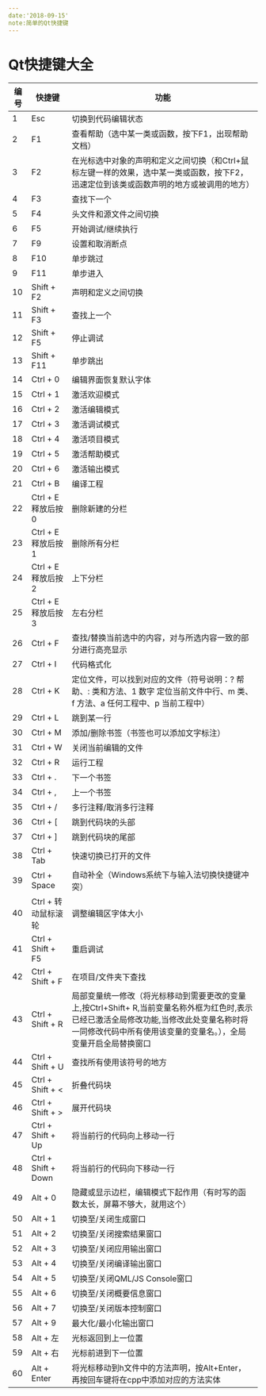 ```yaml
---
date:'2018-09-15'
note:简单的Qt快捷键
---
```



# Qt快捷键大全


| 编号 | 快捷键 | 功能 |
---|-----|---|
| 1 | Esc | 切换到代码编辑状态 |
| 2 | F1 | 查看帮助（选中某一类或函数，按下F1，出现帮助文档） |
| 3 | F2 | 在光标选中对象的声明和定义之间切换（和Ctrl+鼠标左键一样的效果，选中某一类或函数，按下F2，迅速定位到该类或函数声明的地方或被调用的地方） |
| 4 | F3 | 查找下一个 |
| 5 | F4 | 头文件和源文件之间切换 |
| 6 | F5 | 开始调试/继续执行 |
| 7 | F9 | 设置和取消断点 |
| 8 | F10 | 单步跳过 |
| 9 | F11 | 单步进入 |
| 10 | Shift + F2 | 声明和定义之间切换 |
| 11 | Shift + F3 | 查找上一个 |
| 12 | Shift + F5 | 停止调试 |
| 13 | Shift + F11 | 单步跳出 |
| 14 | Ctrl + 0 | 编辑界面恢复默认字体 |
| 15 | Ctrl + 1 | 激活欢迎模式 |
| 16 | Ctrl + 2 | 激活编辑模式 |
| 17 | Ctrl + 3 | 激活调试模式 |
| 18 | Ctrl + 4 | 激活项目模式 |
| 19 | Ctrl + 5 | 激活帮助模式 |
| 20 | Ctrl + 6 | 激活输出模式 |
| 21 | Ctrl + B | 编译工程 |
| 22 | Ctrl + E释放后按0 | 删除新建的分栏 |
| 23 | Ctrl + E释放后按1 | 删除所有分栏 |
| 24 | Ctrl + E释放后按2 | 上下分栏 |
| 25 | Ctrl + E释放后按3 | 左右分栏 |
| 26 | Ctrl + F | 查找/替换当前选中的内容，对与所选内容一致的部分进行高亮显示 |
| 27 | Ctrl + I | 代码格式化 |
| 28 | Ctrl + K | 定位文件，可以找到对应的文件（符号说明：? 帮助、: 类和方法、1 数字 定位当前文件中行、m 类、 f  方法、a 任何工程中、p 当前工程中） |
| 29 | Ctrl + L | 跳到某一行 |
| 30 | Ctrl + M | 添加/删除书签（书签也可以添加文字标注） |
| 31 | Ctrl + W | 关闭当前编辑的文件 |
| 32 | Ctrl + R | 运行工程 |
| 33 | Ctrl + .  | 下一个书签 |
| 34 | Ctrl + , | 上一个书签 |
| 35 | Ctrl + / | 多行注释/取消多行注释 |
| 36 | Ctrl + [ | 跳到代码块的头部 |
| 37 | Ctrl + ]  | 跳到代码块的尾部 |
| 38 | Ctrl + Tab | 快速切换已打开的文件 |
| 39 | Ctrl + Space | 自动补全（Windows系统下与输入法切换快捷键冲突） |
| 40 | Ctrl + 转动鼠标滚轮 | 调整编辑区字体大小 |
| 41 | Ctrl + Shift + F5 | 重启调试 |
| 42 | Ctrl + Shift + F | 在项目/文件夹下查找 |
| 43 | Ctrl + Shift + R | 局部变量统一修改（将光标移动到需要更改的变量上,按Ctrl+Shift+ R,当前变量名称外框为红色时,表示已经已激活全局修改功能,当修改此处变量名称时将一同修改代码中所有使用该变量的变量名。），全局变量开启全局替换窗口 |
| 44 | Ctrl + Shift + U | 查找所有使用该符号的地方 |
| 45 | Ctrl + Shift + < | 折叠代码块 |
| 46 | Ctrl + Shift + > | 展开代码块 |
| 47 | Ctrl + Shift + Up | 将当前行的代码向上移动一行 |
| 48 | Ctrl + Shift + Down | 将当前行的代码向下移动一行 |
| 49 | Alt + 0 | 隐藏或显示边栏，编辑模式下起作用（有时写的函数太长，屏幕不够大，就用这个） |
| 50 | Alt + 1 | 切换至/关闭生成窗口 |
| 51 | Alt + 2 | 切换至/关闭搜索结果窗口 |
| 52 | Alt + 3 | 切换至/关闭应用输出窗口 |
| 53 | Alt + 4 | 切换至/关闭编译输出窗口 |
| 54 | Alt + 5 | 切换至/关闭QML/JS Console窗口 |
| 55 | Alt + 6 | 切换至/关闭概要信息窗口 |
| 56 | Alt + 7 | 切换至/关闭版本控制窗口 |
| 57 | Alt + 9 | 最大化/最小化输出窗口 |
| 58 | Alt + 左 | 光标返回到上一位置 |
| 59 | Alt + 右 | 光标前进到下一位置 |
| 60 | Alt + Enter | 将光标移动到h文件中的方法声明，按Alt+Enter，再按回车键将在cpp中添加对应的方法实体 |
